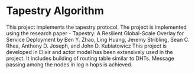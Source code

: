 # Tapestry Algorithm

This project implements the tapestry protocol.
The project is implemented using the research paper - 
Tapestry: A Resilient Global-Scale Overlay for
Service Deployment by Ben Y. Zhao, Ling Huang, Jeremy Stribling, 
Sean C. Rhea, Anthony D. Joseph, and John D. Kubiatowicz
This project is developed in Elixir and actor model has been 
extensively used in the project.
It includes building of routing table similar to DHTs.
Message passing among the nodes in log n hops is achieved.

